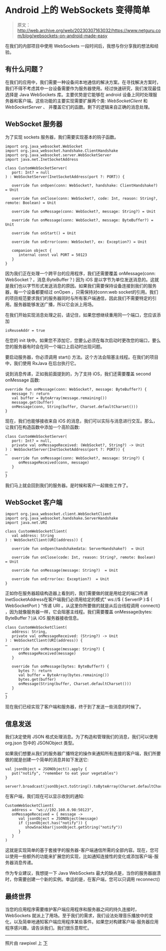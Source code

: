 # Android 上的 WebSockets 变得简单

> 原文：<http://web.archive.org/web/20230307163032/https://www.netguru.com/blog/websockets-on-android-made-easy>

 在我们的内部项目中使用 WebSockets 一段时间后，我想与你分享我的想法和经验。

## 有什么问题？

在我们的应用中，我们需要一种设备间本地通信的解决方案。在寻找解决方案时，我们不得不考虑其中一台设备需要作为服务器使用。经过快速研究，我们发现最佳选择是 Java WebSockets 库。主要优势是它能够在 android 设备上同时处理服务器和客户端。这些功能的主要实现需要扩展两个类: *WebSocketClient* 和 *WebSocketServer* 、 并覆盖它们的函数。剩下的逻辑来自正确的消息处理。

## WebSocket 服务器

为了实现 sockets 服务器，我们需要实现基本的钩子函数。

```
import org.java_websocket.WebSocket
import org.java_websocket.handshake.ClientHandshake
import org.java_websocket.server.WebSocketServer
import java.net.InetSocketAddress

class CustomWebSocketServer(
   port: Int? = null
) : WebSocketServer(InetSocketAddress(port ?: PORT)) {

   override fun onOpen(conn: WebSocket?, handshake: ClientHandshake?) = Unit

   override fun onClose(conn: WebSocket?, code: Int, reason: String?, remote: Boolean) = Unit

   override fun onMessage(conn: WebSocket?, message: String?) = Unit

   override fun onMessage(conn: WebSocket?, message: ByteBuffer?) = Unit

   override fun onStart() = Unit

   override fun onError(conn: WebSocket?, ex: Exception?) = Unit

   companion object {
      internal const val PORT = 50123
   }
} 
```

因为我们正在处理一个跨平台的应用程序，我们还需要覆盖 onMessage(conn: WebSocket？，消息:ByteBuffer？) 因为 iOS 是以字节为单位发送消息的。这就是我们也以字节形式发送消息的原因。如果我们需要保持设备连接到我们的服务器，每一个设备都要经过 onOpen ，只需保持对conn:web socket的引用。我们的项目规范要求我们的服务器同时与所有客户端通信，因此我们不需要特定的引用。服务器能够发送广播，所以它会派上用场。

在我们开始实现消息处理之前，请记住，如果您想继续重用同一个端口，您应该添加

```
isReuseAddr = true
```

在您的 init 块中。如果您不添加它，您要么必须在每次启动时更改您的端口，要么您的服务器有时会在同一个端口上启动时出现问题。

要启动服务器，你必须调用 start() 方法。这个方法会阻塞主线程。在我们的项目中，我们使用 RxJava 在后台执行它。

说到消息传递，正如我前面提到的，为了支持 iOS，我们还需要覆盖 second onMessage 函数:

```
override fun onMessage(conn: WebSocket?, message: ByteBuffer?) {
   message ?: return
   val buffer = ByteArray(message.remaining())
   message.get(buffer)
   onMessage(conn, String(buffer, Charset.defaultCharset()))
} 
```

现在，我们也能够接收来自 iOS 的消息，我们可以实际与消息进行交互。那么，让我们在构造函数中添加一个高阶函数:

```
class CustomWebSocketServer(
   port: Int? = null,
   private val onMessageReceived: (WebSocket?, String?) -> Unit
) : WebSocketServer(InetSocketAddress(port ?: PORT)) {
…
   override fun onMessage(conn: WebSocket?, message: String?) {
      onMessageReceived(conn, message)
   }
…
} 
```

我们马上就会回到我们的服务器。是时候和客户一起做些工作了。

## WebSocket 客户端

```
import org.java_websocket.client.WebSocketClient
import org.java_websocket.handshake.ServerHandshake
import java.net.URI

class CustomWebSocketClient(
   val address: String
) : WebSocketClient(URI(address)) {

   override fun onOpen(handshakedata: ServerHandshake?)  = Unit

   override fun onClose(code: Int, reason: String?, remote: Boolean)  = Unit

   override fun onMessage(message: String?)  = Unit

   override fun onError(ex: Exception?)  = Unit
}
```

正如你在服务器超级构造器上看到的，我们需要做的就是用给定的端口传递InetSocketAddress在客户端我们必须用给定的模式" ws://$ { ServerIP }:$ { WebSocketPort } "传递 URI 。从这里你所要做的就是从后台线程调用 connect() ，因为就像服务器一样，它会阻塞主线程。我们需要覆盖 onMessage(bytes: ByteBuffer？)从 iOS 服务器接收信息。

```
class CustomWebSocketClient(
   address: String,
   private val onMessageReceived: (String?) -> Unit
) : WebSocketClient(URI(address)) {
…
   override fun onMessage(message: String?) {
      onMessageReceived(message)
   }

   override fun onMessage(bytes: ByteBuffer?) {
      bytes ?: return
      val buffer = ByteArray(bytes.remaining())
      bytes.get(buffer)
      onMessage(String(buffer, Charset.defaultCharset()))
   }
…
} 
```

现在我们已经实现了客户端和服务器，终于到了发送一些消息的时候了。

## 信息发送

我们决定使用 JSON 格式处理消息。为了构造和管理我们的消息，我们可以使用 org.json 包中的 JSONObject 类型。

如果我们想要从我们的服务器广播特定的操作来通知所有连接的客户端，我们所要做的就是创建一个简单的消息并如下发送它:

```
val jsonObject = JSONObject().apply {
   put("notify", "remember to eat your vegetables")
}

server?.broadcast(jsonObject.toString().toByteArray(Charset.defaultCharset())) 
```

在客户端，我们现在可以显示收到的通知:

```
CustomWebSocketClient(
   address =  "ws://192.160.0.98:50123",
   onMessageReceived = { message ->
      val jsonObject = JSONObject(message)
      if (jsonObject.has("notify")) {
         showSnackbar(jsonObject.getString("notify"))
      }
   }
) 
```

这就是实现简单的基于套接字的服务器-客户端通信所需的全部内容。现在，您可以使用一些额外的功能来扩展您的实现，比如通知连接性的变化或添加客户端-服务器消息传递。

作为专业建议，我想提一下 Java WebSockets 最大的缺点是，当你的服务器崩溃时，你需要创建一个新的实例。幸运的是，在客户端，您可以只调用 reconnect()

## 最终世界

当您的应用程序需要维护客户端应用程序和服务器之间的持久连接时，WebSockets 就派上了用场。至于我们的需求，我们设法处理音乐播放中的变化，以及简单地通知客户端应用程序某些事件。如果您对构建客户端-服务器应用程序感兴趣，请告诉我们。我们很乐意帮忙。

* * *

照片由 rawpixel 上 [下](http://web.archive.org/web/20221201143122/https://unsplash.com/?utm_source=unsplash&utm_medium=referral&utm_content=creditCopyText)